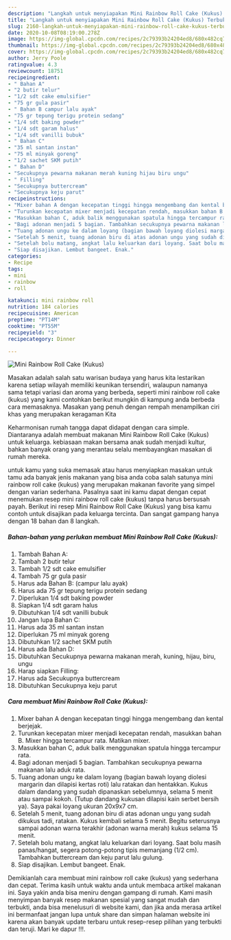 ```yaml
---
description: "Langkah untuk menyiapakan Mini Rainbow Roll Cake (Kukus) Terbukti"
title: "Langkah untuk menyiapakan Mini Rainbow Roll Cake (Kukus) Terbukti"
slug: 2160-langkah-untuk-menyiapakan-mini-rainbow-roll-cake-kukus-terbukti
date: 2020-10-08T08:19:00.278Z
image: https://img-global.cpcdn.com/recipes/2c79393b24204ed8/680x482cq70/mini-rainbow-roll-cake-kukus-foto-resep-utama.jpg
thumbnail: https://img-global.cpcdn.com/recipes/2c79393b24204ed8/680x482cq70/mini-rainbow-roll-cake-kukus-foto-resep-utama.jpg
cover: https://img-global.cpcdn.com/recipes/2c79393b24204ed8/680x482cq70/mini-rainbow-roll-cake-kukus-foto-resep-utama.jpg
author: Jerry Poole
ratingvalue: 4.3
reviewcount: 18751
recipeingredient:
- " Bahan A"
- "2 butir telur"
- "1/2 sdt cake emulsifier"
- "75 gr gula pasir"
- " Bahan B campur lalu ayak"
- "75 gr tepung terigu protein sedang"
- "1/4 sdt baking powder"
- "1/4 sdt garam halus"
- "1/4 sdt vanilli bubuk"
- " Bahan C"
- "35 ml santan instan"
- "75 ml minyak goreng"
- "1/2 sachet SKM putih"
- " Bahan D"
- "Secukupnya pewarna makanan merah kuning hijau biru ungu"
- " Filling"
- "Secukupnya buttercream"
- "Secukupnya keju parut"
recipeinstructions:
- "Mixer bahan A dengan kecepatan tinggi hingga mengembang dan kental berjejak."
- "Turunkan kecepatan mixer menjadi kecepatan rendah, masukkan bahan B. Mixer hingga tercampur rata. Matikan mixer."
- "Masukkan bahan C, aduk balik menggunakan spatula hingga tercampur rata."
- "Bagi adonan menjadi 5 bagian. Tambahkan secukupnya pewarna makanan lalu aduk rata."
- "Tuang adonan ungu ke dalam loyang (bagian bawah loyang diolesi margarin dan dilapisi kertas roti) lalu ratakan dan hentakkan. Kukus dalam dandang yang sudah dipanaskan sebelumnya, selama 5 menit atau sampai kokoh. (Tutup dandang kukusan dilapisi kain serbet bersih ya). Saya pakai loyang ukuran 20x9x7 cm."
- "Setelah 5 menit, tuang adonan biru di atas adonan ungu yang sudah dikukus tadi, ratakan. Kukus kembali selama 5 menit. Begitu seterusnya sampai adonan warna terakhir (adonan warna merah) kukus selama 15 menit."
- "Setelah bolu matang, angkat lalu keluarkan dari loyang. Saat bolu masih panas/hangat, segera potong-potong tipis memanjang (1/2 cm). Tambahkan buttercream dan keju parut lalu gulung."
- "Siap disajikan. Lembut bangeet. Enak."
categories:
- Recipe
tags:
- mini
- rainbow
- roll

katakunci: mini rainbow roll 
nutrition: 184 calories
recipecuisine: American
preptime: "PT14M"
cooktime: "PT55M"
recipeyield: "3"
recipecategory: Dinner

---
```



![Mini Rainbow Roll Cake (Kukus)](https://img-global.cpcdn.com/recipes/2c79393b24204ed8/680x482cq70/mini-rainbow-roll-cake-kukus-foto-resep-utama.jpg)

Masakan adalah salah satu warisan budaya yang harus kita lestarikan karena setiap wilayah memiliki keunikan tersendiri, walaupun namanya sama tetapi variasi dan aroma yang berbeda, seperti mini rainbow roll cake (kukus) yang kami contohkan berikut mungkin di kampung anda berbeda cara memasaknya. Masakan yang penuh dengan rempah menampilkan ciri khas yang merupakan keragaman Kita



Keharmonisan rumah tangga dapat didapat dengan cara simple. Diantaranya adalah membuat makanan Mini Rainbow Roll Cake (Kukus) untuk keluarga. kebiasaan makan bersama anak sudah menjadi kultur, bahkan banyak orang yang merantau selalu membayangkan masakan di rumah mereka.

untuk kamu yang suka memasak atau harus menyiapkan masakan untuk tamu ada banyak jenis makanan yang bisa anda coba salah satunya mini rainbow roll cake (kukus) yang merupakan makanan favorite yang simpel dengan varian sederhana. Pasalnya saat ini kamu dapat dengan cepat menemukan resep mini rainbow roll cake (kukus) tanpa harus bersusah payah.
Berikut ini resep Mini Rainbow Roll Cake (Kukus) yang bisa kamu contoh untuk disajikan pada keluarga tercinta. Dan sangat gampang hanya dengan 18 bahan dan 8 langkah.


<!--inarticleads1-->

##### Bahan-bahan yang perlukan membuat Mini Rainbow Roll Cake (Kukus):

1. Tambah  Bahan A:
1. Tambah 2 butir telur
1. Tambah 1/2 sdt cake emulsifier
1. Tambah 75 gr gula pasir
1. Harus ada  Bahan B: (campur lalu ayak)
1. Harus ada 75 gr tepung terigu protein sedang
1. Diperlukan 1/4 sdt baking powder
1. Siapkan 1/4 sdt garam halus
1. Dibutuhkan 1/4 sdt vanilli bubuk
1. Jangan lupa  Bahan C:
1. Harus ada 35 ml santan instan
1. Diperlukan 75 ml minyak goreng
1. Dibutuhkan 1/2 sachet SKM putih
1. Harus ada  Bahan D:
1. Dibutuhkan Secukupnya pewarna makanan merah, kuning, hijau, biru, ungu
1. Harap siapkan  Filling:
1. Harus ada Secukupnya buttercream
1. Dibutuhkan Secukupnya keju parut




<!--inarticleads2-->

##### Cara membuat  Mini Rainbow Roll Cake (Kukus):

1. Mixer bahan A dengan kecepatan tinggi hingga mengembang dan kental berjejak.
1. Turunkan kecepatan mixer menjadi kecepatan rendah, masukkan bahan B. Mixer hingga tercampur rata. Matikan mixer.
1. Masukkan bahan C, aduk balik menggunakan spatula hingga tercampur rata.
1. Bagi adonan menjadi 5 bagian. Tambahkan secukupnya pewarna makanan lalu aduk rata.
1. Tuang adonan ungu ke dalam loyang (bagian bawah loyang diolesi margarin dan dilapisi kertas roti) lalu ratakan dan hentakkan. Kukus dalam dandang yang sudah dipanaskan sebelumnya, selama 5 menit atau sampai kokoh. (Tutup dandang kukusan dilapisi kain serbet bersih ya). Saya pakai loyang ukuran 20x9x7 cm.
1. Setelah 5 menit, tuang adonan biru di atas adonan ungu yang sudah dikukus tadi, ratakan. Kukus kembali selama 5 menit. Begitu seterusnya sampai adonan warna terakhir (adonan warna merah) kukus selama 15 menit.
1. Setelah bolu matang, angkat lalu keluarkan dari loyang. Saat bolu masih panas/hangat, segera potong-potong tipis memanjang (1/2 cm). Tambahkan buttercream dan keju parut lalu gulung.
1. Siap disajikan. Lembut bangeet. Enak.




Demikianlah cara membuat mini rainbow roll cake (kukus) yang sederhana dan cepat. Terima kasih untuk waktu anda untuk membaca artikel makanan ini. Saya yakin anda bisa meniru dengan gampang di rumah. Kami masih menyimpan banyak resep makanan spesial yang sangat mudah dan terbukti, anda bisa menelusuri di website kami, dan jika anda merasa artikel ini bermanfaat jangan lupa untuk share dan simpan halaman website ini karena akan banyak update terbaru untuk resep-resep pilihan yang terbukti dan teruji. Mari ke dapur !!!. 
